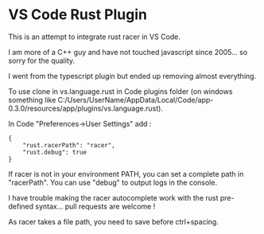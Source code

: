 VS Code Rust Plugin
===================

This is an attempt to integrate rust racer in VS Code.

I am more of a C++ guy and have not touched javascript since 2005... so sorry for the quality.

I went from the typescript plugin but ended up removing almost everything. 

To use clone in vs.language.rust in Code plugins folder 
(on windows something like C:/Users/UserName/AppData/Local/Code/app-0.3.0/resources/app/plugins/vs.language.rust).

In Code "Preferences->User Settings" add :

	{
		"rust.racerPath": "racer",
		"rust.debug": true
	}
	
If racer is not in your environment PATH, you can set a complete path in "racerPath".
You can use "debug" to output logs in the console.

I have trouble making the racer autocomplete work with the rust pre-defined syntax... pull requests are welcome !

As racer takes a file path, you need to save before ctrl+spacing.